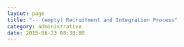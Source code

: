 ```yaml
---
layout: page
title: "-- (empty) Recruitment and Integration Process"
category: administrative
date: 2015-06-23 08:30:00
---
```



